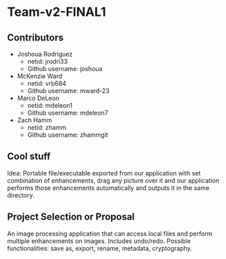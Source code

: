 # Team-v2-FINAL1

## Contributors

 * Joshoua Rodriguez
     * netid: jrodri33
     * Github username: joshoua
 * McKenzie Ward
     * netid: vrb684
     * Github username: mward-23
 * Marco DeLeon
     * netid: mdeleon1
     * Github username: mdeleon7
 * Zach Hamm
     * netid: zhamm
     * Github username: zhammgit

## Cool stuff
Idea: Portable file/executable exported from our application with set combination of enhancements, drag any picture over it and our application performs those enhancements automatically and outputs it in the same directory.

## Project Selection or Proposal
An image processing application that can access local files and perform multiple enhancements on images. Includes undo/redo. Possible functionalities: save as, export, rename, metadata, cryptography.
